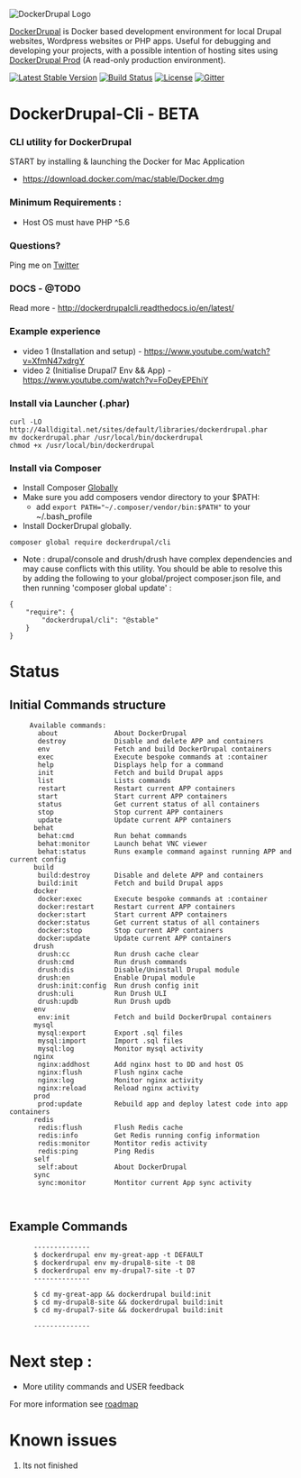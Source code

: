 ![DockerDrupal Logo](https://raw.githubusercontent.com/4alldigital/DockerDrupal/master/docs/images/dd-logo.png)

[DockerDrupal](https://www.4alldigital.io/docker-drupal) is Docker based development environment for local Drupal websites, Wordpress websites or PHP apps. Useful for debugging and developing your projects, with a possible intention of hosting sites using [DockerDrupal Prod](https://github.com/4alldigital/drupalprod-docker) (A read-only production environment).

[![Latest Stable Version](https://poser.pugx.org/dockerdrupal/cli/v/stable)](https://packagist.org/packages/dockerdrupal/cli)
[![Build Status](https://travis-ci.org/4AllDigital/DockerDrupalCli.svg?branch=master)](https://travis-ci.org/4AllDigital/DockerDrupalCli)
[![License](https://poser.pugx.org/dockerdrupal/cli/license)](https://github.com/4AllDigital/DockerDrupalCli/blob/master/LICENSE.txt)
[![Gitter](https://badges.gitter.im/Join%20Chat.svg)](https://gitter.im/DockerDrupalCli/Lobby?utm_source=badge&utm_medium=badge&utm_campaign=pr-badge)


# DockerDrupal-Cli - BETA
### CLI utility for DockerDrupal

  START by installing & launching the Docker for Mac Application 
   - https://download.docker.com/mac/stable/Docker.dmg
   
### Minimum Requirements : 
- Host OS must have PHP ^5.6

### Questions?
  Ping me on [Twitter](http://twitter.com/@4alldigital)
  
### DOCS - @TODO
  Read more - http://dockerdrupalcli.readthedocs.io/en/latest/
  
### Example experience
   - video 1 (Installation and setup) - https://www.youtube.com/watch?v=XfmN47xdrgY
   - video 2 (Initialise Drupal7 Env && App) - https://www.youtube.com/watch?v=FoDeyEPEhiY
   
### Install via Launcher (.phar)

    curl -LO http://4alldigital.net/sites/default/libraries/dockerdrupal.phar
    mv dockerdrupal.phar /usr/local/bin/dockerdrupal
    chmod +x /usr/local/bin/dockerdrupal
   
### Install via Composer
  - Install Composer [Globally](https://getcomposer.org/doc/00-intro.md#globally) 
  - Make sure you add composers vendor directory to your $PATH:
    - add `export PATH="~/.composer/vendor/bin:$PATH"` to your ~/.bash_profile
  - Install DockerDrupal globally.

```
composer global require dockerdrupal/cli
```

- Note : drupal/console and drush/drush have complex dependencies and may cause conflicts with this utility. You should be able to resolve this by adding the following to your global/project composer.json file, and then running 'composer global update' :

```
{
    "require": {
        "dockerdrupal/cli": "@stable"
    }
}
```


# Status
## Initial Commands structure
```
     Available commands:
       about              About DockerDrupal
       destroy            Disable and delete APP and containers
       env                Fetch and build DockerDrupal containers
       exec               Execute bespoke commands at :container
       help               Displays help for a command
       init               Fetch and build Drupal apps
       list               Lists commands
       restart            Restart current APP containers
       start              Start current APP containers
       status             Get current status of all containers
       stop               Stop current APP containers
       update             Update current APP containers
      behat
       behat:cmd          Run behat commands
       behat:monitor      Launch behat VNC viewer
       behat:status       Runs example command against running APP and current config
      build
       build:destroy      Disable and delete APP and containers
       build:init         Fetch and build Drupal apps
      docker
       docker:exec        Execute bespoke commands at :container
       docker:restart     Restart current APP containers
       docker:start       Start current APP containers
       docker:status      Get current status of all containers
       docker:stop        Stop current APP containers
       docker:update      Update current APP containers
      drush
       drush:cc           Run drush cache clear 
       drush:cmd          Run drush commands 
       drush:dis          Disable/Uninstall Drupal module
       drush:en           Enable Drupal module
       drush:init:config  Run drush config init
       drush:uli          Run Drush ULI
       drush:updb         Run Drush updb
      env
       env:init           Fetch and build DockerDrupal containers
      mysql
       mysql:export       Export .sql files
       mysql:import       Import .sql files
       mysql:log          Monitor mysql activity
      nginx
       nginx:addhost      Add nginx host to DD and host OS
       nginx:flush        Flush nginx cache
       nginx:log          Monitor nginx activity
       nginx:reload       Reload nginx activity
      prod
       prod:update        Rebuild app and deploy latest code into app containers
      redis
       redis:flush        Flush Redis cache
       redis:info         Get Redis running config information
       redis:monitor      Montitor redis activity
       redis:ping         Ping Redis
      self
       self:about         About DockerDrupal
      sync
       sync:monitor       Montitor current App sync activity

       
```

## Example Commands
```
      --------------
      $ dockerdrupal env my-great-app -t DEFAULT
      $ dockerdrupal env my-drupal8-site -t D8
      $ dockerdrupal env my-drupal7-site -t D7
      --------------

      $ cd my-great-app && dockerdrupal build:init
      $ cd my-drupal8-site && dockerdrupal build:init
      $ cd my-drupal7-site && dockerdrupal build:init

      --------------

```

# Next step :

 - More utility commands and USER feedback

For more information see [roadmap](https://github.com/4AllDigital/DockerDrupalCli/blob/master/roadmap.md)

# Known issues

1. Its not finished
